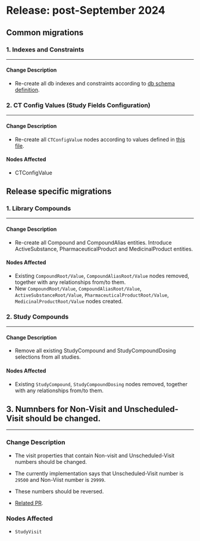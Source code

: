 # Release: post-September 2024

## Common migrations

### 1. Indexes and Constraints
-------------------------------------
#### Change Description
- Re-create all db indexes and constraints according to [db schema definition](https://novonordiskit.visualstudio.com/Clinical-MDR/_git/neo4j-mdr-db?path=/db_schema.py&version=GBmain&_a=contents).


### 2. CT Config Values (Study Fields Configuration)
-------------------------------------  
#### Change Description
- Re-create all `CTConfigValue` nodes according to values defined in [this file](https://novonordiskit.visualstudio.com/Clinical-MDR/_git/studybuilder-import?path=/datafiles/configuration/study_fields_configuration.csv).

#### Nodes Affected
- CTConfigValue


## Release specific migrations

### 1. Library Compounds
-------------------------------------  
#### Change Description
- Re-create all Compound and CompoundAlias entities. Introduce ActiveSubstance, PharmaceuticalProduct and MedicinalProduct entities.

#### Nodes Affected
- Existing `CompoundRoot/Value`, `CompoundAliasRoot/Value` nodes removed, together with any relationships from/to them.
- New `CompoundRoot/Value`, `CompoundAliasRoot/Value`, `ActiveSubstanceRoot/Value`, `PharmaceuticalProductRoot/Value`, `MedicinalProductRoot/Value` nodes created.


### 2. Study Compounds
-------------------------------------  
#### Change Description
- Remove all existing StudyCompound and StudyCompoundDosing selections from all studies.

#### Nodes Affected
- Existing `StudyCompound`, `StudyCompoundDosing` nodes removed, together with any relationships from/to them.


## 3. Numnbers for Non-Visit and Unscheduled-Visit should be changed.
-------------------------------------  
### Change Description
- The visit properties that contain Non-visit and Unscheduled-Visit numbers should be changed.
- The currently implementation says that Unscheduled-Visit number is `29500` and Non-Viist number is `29999`.
- These numbers should be reversed.

- [Related PR](https://dev.azure.com/novonordiskit/Clinical-MDR/_git/clinical-mdr-api/pullrequest/159182).

### Nodes Affected
  - `StudyVisit`